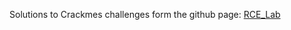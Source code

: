 Solutions to Crackmes challenges form the github page: [RCE_Lab](https://github.com/apuromafo/RCE_Lab)
